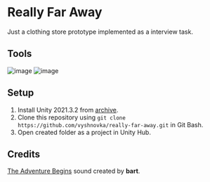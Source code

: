 # Really Far Away

Just a clothing store prototype implemented as a interview task.    

## Tools

![image](https://img.shields.io/badge/Unity-100000?style=for-the-badge&logo=unity&logoColor=white) 
![image](https://img.shields.io/badge/C%23-239120?style=for-the-badge&logo=c-sharp&logoColor=white) 

## Setup

1. Install Unity 2021.3.2 from [archive](https://unity3d.com/get-unity/download/archive).    
2. Clone this repository using `git clone https://github.com/vyshnovka/really-far-away.git` in Git Bash.    
4. Open created folder as a project in Unity Hub.    

## Credits

[The Adventure Begins](https://opengameart.org/content/the-adventure-begins-8-bit-remix) sound created by **bart**.    
